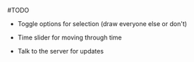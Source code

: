 #TODO

- Toggle options for selection (draw everyone else or don't)

- Time slider for moving through time

- Talk to the server for updates
